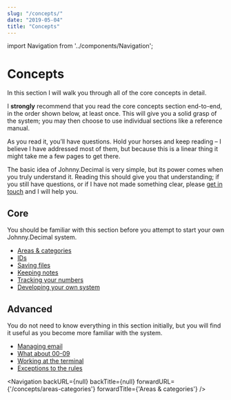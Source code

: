 ```yaml
---
slug: "/concepts/"
date: "2019-05-04"
title: "Concepts"
---
```


import Navigation from '../components/Navigation';

# Concepts

In this section I will walk you through all of the core concepts in detail.

I <strong>strongly</strong> recommend that you read the core concepts section end-to-end, in the order shown below, at least once. This will give you a solid grasp of the system; you may then choose to use individual sections like a reference manual.

As you read it, you’ll have questions. Hold your horses and keep reading – I believe I have addressed most of them, but because this is a linear thing it might take me a few pages to get there.

The basic idea of Johnny.Decimal is very simple, but its power comes when you truly understand it. Reading this should give you that understanding; if you still have questions, or if I have not made something clear, please [get in touch](/contact/) and I will help you.

## Core

You should be familiar with this section before you attempt to start your own Johnny.Decimal system.

- [Areas & categories](/concepts/areas-categories/)
- [IDs](/concepts/ids/)
- [Saving files](/concepts/saving-files/)
- [Keeping notes](/concepts/keeping-notes/)
- [Tracking your numbers](/concepts/tracking-your-numbers/)
- [Developing your own system](/concepts/developing-your-own-system/)

## Advanced

You do not need to know everything in this section initially, but you will find it useful as you become more familiar with the system.

- [Managing email](/concepts/managing-email/)
- [What about 00-09](/concepts/what-about-00-09)
- [Working at the terminal](/concepts/working-at-the-terminal)
- [Exceptions to the rules](/concepts/exceptions-to-the-rules)

<Navigation
backURL={null}
backTitle={null}
forwardURL={'/concepts/areas-categories'}
forwardTitle={'Areas & categories'}
/>
